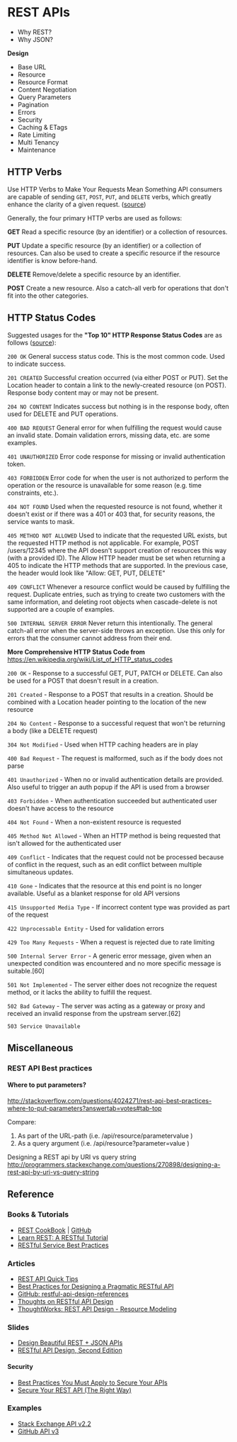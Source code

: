 # REST APIs

 - Why REST?
 - Why JSON?

**Design**

- Base URL
- Resource
- Resource Format
- Content Negotiation
- Query Parameters
- Pagination
- Errors
- Security
- Caching & ETags
- Rate Limiting
- Multi Tenancy
- Maintenance

## HTTP Verbs

Use HTTP Verbs to Make Your Requests Mean Something
API consumers are capable of sending `GET`, `POST`, `PUT`, and `DELETE` verbs, which greatly enhance the clarity of a given request. ([source](http://www.restapitutorial.com/lessons/restquicktips.html))

Generally, the four primary HTTP verbs are used as follows:

**GET**
Read a specific resource (by an identifier) or a collection of resources.

**PUT**
Update a specific resource (by an identifier) or a collection of resources. Can also be used to create a specific resource if the resource identifier is know before-hand.

**DELETE**
Remove/delete a specific resource by an identifier.

**POST**
Create a new resource. Also a catch-all verb for operations that don't fit into the other categories.

## HTTP Status Codes

Suggested usages for the **"Top 10" HTTP Response Status Codes** are as follows ([source](http://www.restapitutorial.com/lessons/restquicktips.html)):

`200 OK`
General success status code. This is the most common code. Used to indicate success.

`201 CREATED`
Successful creation occurred (via either POST or PUT). Set the Location header to contain a link to the newly-created resource (on POST). Response body content may or may not be present.

`204 NO CONTENT`
Indicates success but nothing is in the response body, often used for DELETE and PUT operations.

`400 BAD REQUEST`
General error for when fulfilling the request would cause an invalid state. Domain validation errors, missing data, etc. are some examples.

`401 UNAUTHORIZED`
Error code response for missing or invalid authentication token.

`403 FORBIDDEN`
Error code for when the user is not authorized to perform the operation or the resource is unavailable for some reason (e.g. time constraints, etc.).

`404 NOT FOUND`
Used when the requested resource is not found, whether it doesn't exist or if there was a 401 or 403 that, for security reasons, the service wants to mask.

`405 METHOD NOT ALLOWED`
Used to indicate that the requested URL exists, but the requested HTTP method is not applicable. For example, POST /users/12345 where the API doesn't support creation of resources this way (with a provided ID). The Allow HTTP header must be set when returning a 405 to indicate the HTTP methods that are supported. In the previous case, the header would look like "Allow: GET, PUT, DELETE"

`409 CONFLICT`
Whenever a resource conflict would be caused by fulfilling the request. Duplicate entries, such as trying to create two customers with the same information, and deleting root objects when cascade-delete is not supported are a couple of examples.

`500 INTERNAL SERVER ERROR`
Never return this intentionally. The general catch-all error when the server-side throws an exception. Use this only for errors that the consumer cannot address from their end.


**More Comprehensive HTTP Status Code from** https://en.wikipedia.org/wiki/List_of_HTTP_status_codes



`200 OK` - Response to a successful GET, PUT, PATCH or DELETE. Can also be used for a POST that doesn't result in a creation.

`201 Created` - Response to a POST that results in a creation. Should be combined with a Location header pointing to the location of the new resource

`204 No Content` - Response to a successful request that won't be returning a body (like a DELETE request)

`304 Not Modified` - Used when HTTP caching headers are in play

`400 Bad Request` - The request is malformed, such as if the body does not parse

`401 Unauthorized` - When no or invalid authentication details are provided. Also useful to trigger an auth popup if the API is used from a browser

`403 Forbidden` - When authentication succeeded but authenticated user doesn't have access to the resource

`404 Not Found` - When a non-existent resource is requested

`405 Method Not Allowed` - When an HTTP method is being requested that isn't allowed for the authenticated user

`409 Conflict` - Indicates that the request could not be processed because of conflict in the request, such as an edit conflict between multiple simultaneous updates.

`410 Gone` - Indicates that the resource at this end point is no longer available. Useful as a blanket response for old API versions

`415 Unsupported Media Type` - If incorrect content type was provided as part of the request

`422 Unprocessable Entity` - Used for validation errors

`429 Too Many Requests` - When a request is rejected due to rate limiting

`500 Internal Server Error` - A generic error message, given when an unexpected condition was encountered and no more specific message is suitable.[60]

`501 Not Implemented` - The server either does not recognize the request method, or it lacks the ability to fulfill the request.

`502 Bad Gateway` - The server was acting as a gateway or proxy and received an invalid response from the upstream server.[62]

`503 Service Unavailable`


## Miscellaneous

### REST API Best practices

#### Where to put parameters?

http://stackoverflow.com/questions/4024271/rest-api-best-practices-where-to-put-parameters?answertab=votes#tab-top

Compare:
1. As part of the URL-path (i.e. /api/resource/parametervalue )
2. As a query argument (i.e. /api/resource?parameter=value )

Designing a REST api by URI vs query string
http://programmers.stackexchange.com/questions/270898/designing-a-rest-api-by-uri-vs-query-string


## Reference

### Books & Tutorials
- [REST CookBook](http://restcookbook.com/) | [GitHub](https://github.com/restcookbook/restcookbook)
- [Learn REST: A RESTful Tutorial](http://www.restapitutorial.com/)
- [RESTful Service Best Practices](https://github.com/tfredrich/RestApiTutorial.com/raw/master/media/RESTful%20Best%20Practices-v1_2.pdf)

### Articles
- [REST API Quick Tips](http://www.restapitutorial.com/lessons/restquicktips.html)
- [Best Practices for Designing a Pragmatic RESTful API](http://www.vinaysahni.com/best-practices-for-a-pragmatic-restful-api)
- [GitHub: restful-api-design-references](https://github.com/aisuhua/restful-api-design-references)
- [Thoughts on RESTful API Design](https://restful-api-design.readthedocs.io/en/latest/)
- [ThoughtWorks: REST API Design - Resource Modeling](https://www.thoughtworks.com/insights/blog/rest-api-design-resource-modeling)

### Slides
- [Design Beautiful REST + JSON APIs](http://www.slideshare.net/stormpath/rest-jsonapis)
- [RESTful API Design, Second Edition](http://www.slideshare.net/apigee/restful-api-design-second-edition)

#### Security
- [Best Practices You Must Apply to Secure Your APIs](http://www.slideshare.net/rnewton/best-practices-you-must-apply-to-secure-your-apis)
- [Secure Your REST API (The Right Way)](http://www.slideshare.net/stormpath/secure-your-rest-api-the-right-way)

### Examples
- [Stack Exchange API v2.2](https://api.stackexchange.com/docs)
- [GitHub API v3](https://developer.github.com/v3/)
